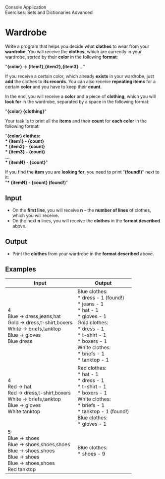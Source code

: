 Console Application<br>
Exercises: Sets and Dictionaries Advanced
# Wardrobe
Write a program that helps you decide what __clothes__ to wear from your __wardrobe__. You will receive the __clothes__, which are currently in your wardrobe, sorted by their __color__ in the following __format__:

"__{color} -> {item1},{item2},{item3}__ …"

If you receive a certain color, which already __exists__ in your wardrobe, just __add__ the clothes to __its records__. You can also receive __repeating items__ for a certain __color__ and you have to keep their __count__.

In the end, you will receive a __color__ and a piece of __clothing__, which you will __look for__ in the wardrobe, separated by a space in the following format:

"__{color} {clothing}__"

Your task is to print all the __items__ and their __count__ for __each color__ in the following format:

"__{color} clothes:__<br>
__* {item1} - {count}__<br>
__* {item2} - {count}__<br>
__* {item3} - {count}__<br>
__…__<br>
__* {itemN} - {count}__"

If you find the __item__ you are __looking for__, you need to print "__(found!)__" next to it:<br>
"__* {itemN} - {count} (found!)__"
## Input
- On the __first line__, you will receive __n__ – the __number of lines__ of clothes, which you will receive.
- On the next __n__ lines, you will receive the __clothes__ in the __format described__ above.
## Output
- Print the __clothes__ from your wardrobe in the __format described__ above.
## Examples
Input|Output
-----|------
4<br>Blue -> dress,jeans,hat<br>Gold -> dress,t-shirt,boxers<br>White -> briefs,tanktop<br>Blue -> gloves<br>Blue dress|Blue clothes:<br>* dress - 1 (found!)<br>* jeans - 1<br>* hat - 1<br>* gloves - 1<br>Gold clothes:<br>* dress - 1<br>* t-shirt - 1<br>* boxers - 1<br>White clothes:<br>* briefs - 1<br>* tanktop - 1
4<br>Red -> hat<br>Red -> dress,t-shirt,boxers<br>White -> briefs,tanktop<br>Blue -> gloves<br>White tanktop|Red clothes:<br>* hat - 1<br>* dress - 1<br>* t-shirt - 1<br>* boxers - 1<br>White clothes:<br>* briefs - 1<br>* tanktop - 1 (found!)<br>Blue clothes:<br>* gloves - 1
5<br>Blue -> shoes<br>Blue -> shoes,shoes,shoes<br>Blue -> shoes,shoes<br>Blue -> shoes<br>Blue -> shoes,shoes<br>Red tanktop|Blue clothes:<br>* shoes - 9
